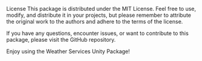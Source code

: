 License
This package is distributed under the MIT License. Feel free to use, modify, and distribute it in your projects, but please remember to attribute the original work to the authors and adhere to the terms of the license.

If you have any questions, encounter issues, or want to contribute to this package, please visit the GitHub repository.

Enjoy using the Weather Services Unity Package!